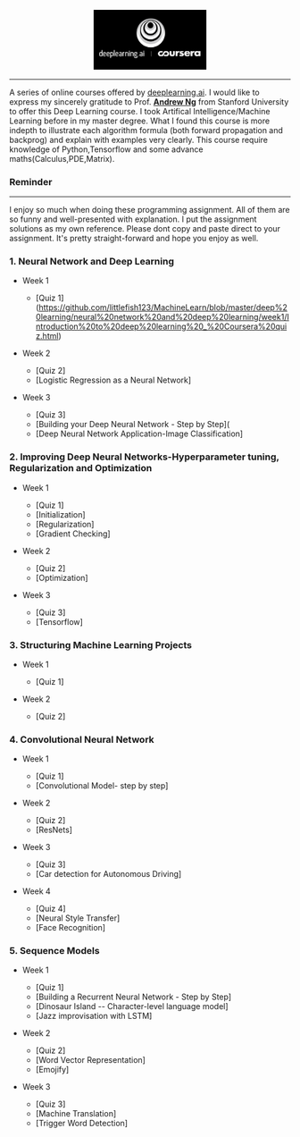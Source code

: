 <p align="center"><img width="40%" src="logo/deeplearning-ai.png" /></p>

--------------------------------------------------------------------------------

A series of online courses offered by [deeplearning.ai](https://www.deeplearning.ai/). I would like to express my sincerely gratitude to Prof. [**Andrew Ng**](www.andrewng.org) from Stanford University to offer this Deep Learning course.
I took Artifical Intelligence/Machine Learning before in my master degree. What I found this course is more indepth to illustrate each algorithm formula (both forward propagation and backprog) and explain with examples very clearly.
This course require knowledge of Python,Tensorflow and some advance maths(Calculus,PDE,Matrix).

### Reminder
-------------------
I enjoy so much when doing these programming assignment. All of them are so funny and well-presented with explanation.
I put the assignment solutions as my own reference. Please dont copy and paste direct to your assignment. 
It's pretty straight-forward and hope you enjoy as well.



### 1. Neural Network and Deep Learning
* Week 1
	* [Quiz 1] (https://github.com/littlefish123/MachineLearn/blob/master/deep%20learning/neural%20network%20and%20deep%20learning/week1/Introduction%20to%20deep%20learning%20_%20Coursera%20quiz.html)

* Week 2
	* [Quiz 2]
	* [Logistic Regression as a Neural Network]

* Week 3
	* [Quiz 3]
	* [Building your Deep Neural Network - Step by Step](
	* [Deep Neural Network Application-Image Classification]

### 2. Improving Deep Neural Networks-Hyperparameter tuning, Regularization and Optimization
* Week 1
	* [Quiz 1]
	* [Initialization]
	* [Regularization]
	* [Gradient Checking]

* Week 2
	* [Quiz 2]
	* [Optimization]

* Week 3
	* [Quiz 3]
	* [Tensorflow]

### 3. Structuring Machine Learning Projects
* Week 1
	* [Quiz 1]

* Week 2
	* [Quiz 2]

### 4. Convolutional Neural Network
* Week 1
	* [Quiz 1]
	* [Convolutional Model- step by step]

* Week 2
	* [Quiz 2]
	* [ResNets]

* Week 3
	* [Quiz 3]
	* [Car detection for Autonomous Driving]

* Week 4
	* [Quiz 4]
	* [Neural Style Transfer]
	* [Face Recognition]


### 5. Sequence Models
* Week 1
	* [Quiz 1]
	* [Building a Recurrent Neural Network - Step by Step]
	* [Dinosaur Island -- Character-level language model]
	* [Jazz improvisation with LSTM]

* Week 2
	* [Quiz 2]
	* [Word Vector Representation]
	* [Emojify]

* Week 3
	* [Quiz 3]
	* [Machine Translation]
	* [Trigger Word Detection]


<br/>


